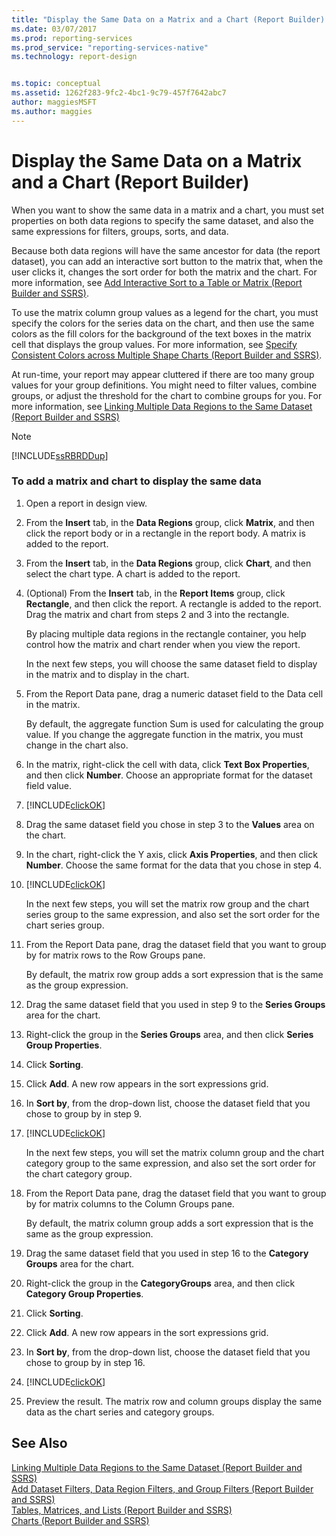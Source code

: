 ```yaml
---
title: "Display the Same Data on a Matrix and a Chart (Report Builder) | Microsoft Docs"
ms.date: 03/07/2017
ms.prod: reporting-services
ms.prod_service: "reporting-services-native"
ms.technology: report-design


ms.topic: conceptual
ms.assetid: 1262f283-9fc2-4bc1-9c79-457f7642abc7
author: maggiesMSFT
ms.author: maggies
---
```

# Display the Same Data on a Matrix and a Chart (Report Builder)
  When you want to show the same data in a matrix and a chart, you must set properties on both data regions to specify the same dataset, and also the same expressions for filters, groups, sorts, and data.  
  
 Because both data regions will have the same ancestor for data (the report dataset), you can add an interactive sort button to the matrix that, when the user clicks it, changes the sort order for both the matrix and the chart. For more information, see [Add Interactive Sort to a Table or Matrix &#40;Report Builder and SSRS&#41;](../../reporting-services/report-design/add-interactive-sort-to-a-table-or-matrix-report-builder-and-ssrs.md).  
  
 To use the matrix column group values as a legend for the chart, you must specify the colors for the series data on the chart, and then use the same colors as the fill colors for the background of the text boxes in the matrix cell that displays the group values. For more information, see [Specify Consistent Colors across Multiple Shape Charts &#40;Report Builder and SSRS&#41;](../../reporting-services/report-design/specify-consistent-colors-across-multiple-shape-charts-report-builder-and-ssrs.md).  
  
 At run-time, your report may appear cluttered if there are too many group values for your group definitions. You might need to filter values, combine groups, or adjust the threshold for the chart to combine groups for you. For more information, see [Linking Multiple Data Regions to the Same Dataset &#40;Report Builder and SSRS&#41;](../../reporting-services/report-design/linking-multiple-data-regions-to-the-same-dataset-report-builder-and-ssrs.md)  
  
> [!NOTE]  
>  [!INCLUDE[ssRBRDDup](../../includes/ssrbrddup-md.md)]  
  
### To add a matrix and chart to display the same data  
  
1.  Open a report in design view.  
  
2.  From the **Insert** tab, in the **Data Regions** group, click **Matrix**, and then click the report body or in a rectangle in the report body. A matrix is added to the report.  
  
3.  From the **Insert** tab, in the **Data Regions** group, click **Chart**, and then select the chart type. A chart is added to the report.  
  
4.  (Optional) From the **Insert** tab, in the **Report Items** group, click **Rectangle**, and then click the report. A rectangle is added to the report. Drag the matrix and chart from steps 2 and 3 into the rectangle.  
  
     By placing multiple data regions in the rectangle container, you help control how the matrix and chart render when you view the report.  
  
     In the next few steps, you will choose the same dataset field to display in the matrix and to display in the chart.  
  
5.  From the Report Data pane, drag a numeric dataset field to the Data cell in the matrix.  
  
     By default, the aggregate function Sum is used for calculating the group value. If you change the aggregate function in the matrix, you must change in the chart also.  
  
6.  In the matrix, right-click the cell with data, click **Text Box Properties**, and then click **Number**. Choose an appropriate format for the dataset field value.  
  
7.  [!INCLUDE[clickOK](../../includes/clickok-md.md)]  
  
8.  Drag the same dataset field you chose in step 3 to the **Values** area on the chart.  
  
9. In the chart, right-click the Y axis, click **Axis Properties**, and then click **Number**. Choose the same format for the data that you chose in step 4.  
  
10. [!INCLUDE[clickOK](../../includes/clickok-md.md)]  
  
     In the next few steps, you will set the matrix row group and the chart series group to the same expression, and also set the sort order for the chart series group.  
  
11. From the Report Data pane, drag the dataset field that you want to group by for matrix rows to the Row Groups pane.  
  
     By default, the matrix row group adds a sort expression that is the same as the group expression.  
  
12. Drag the same dataset field that you used in step 9 to the **Series Groups** area for the chart.  
  
13. Right-click the group in the **Series Groups** area, and then click **Series Group Properties**.  
  
14. Click **Sorting**.  
  
15. Click **Add**. A new row appears in the sort expressions grid.  
  
16. In **Sort by**, from the drop-down list, choose the dataset field that you chose to group by in step 9.  
  
17. [!INCLUDE[clickOK](../../includes/clickok-md.md)]  
  
     In the next few steps, you will set the matrix column group and the chart category group to the same expression, and also set the sort order for the chart category group.  
  
18. From the Report Data pane, drag the dataset field that you want to group by for matrix columns to the Column Groups pane.  
  
     By default, the matrix column group adds a sort expression that is the same as the group expression.  
  
19. Drag the same dataset field that you used in step 16 to the **Category Groups** area for the chart.  
  
20. Right-click the group in the **CategoryGroups** area, and then click **Category Group Properties**.  
  
21. Click **Sorting**.  
  
22. Click **Add**. A new row appears in the sort expressions grid.  
  
23. In **Sort by**, from the drop-down list, choose the dataset field that you chose to group by in step 16.  
  
24. [!INCLUDE[clickOK](../../includes/clickok-md.md)]  
  
25. Preview the result. The matrix row and column groups display the same data as the chart series and category groups.  
  
## See Also  
 [Linking Multiple Data Regions to the Same Dataset &#40;Report Builder and SSRS&#41;](../../reporting-services/report-design/linking-multiple-data-regions-to-the-same-dataset-report-builder-and-ssrs.md)   
 [Add Dataset Filters, Data Region Filters, and Group Filters &#40;Report Builder and SSRS&#41;](../../reporting-services/report-design/add-dataset-filters-data-region-filters-and-group-filters.md)   
 [Tables, Matrices, and Lists &#40;Report Builder and SSRS&#41;](../../reporting-services/report-design/tables-matrices-and-lists-report-builder-and-ssrs.md)   
 [Charts &#40;Report Builder and SSRS&#41;](../../reporting-services/report-design/charts-report-builder-and-ssrs.md)  
  
  
